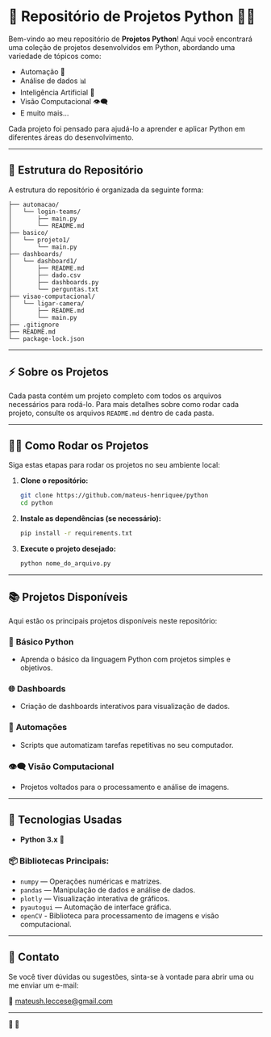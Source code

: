 # 🚀 **Repositório de Projetos Python** 🐍✨

Bem-vindo ao meu repositório de **Projetos Python**! Aqui você encontrará uma coleção de projetos desenvolvidos em Python, abordando uma variedade de tópicos como:

- Automação 🚗
- Análise de dados 📊
- Inteligência Artificial 🤖
- Visão Computacional 👁‍🗨
- E muito mais...

Cada projeto foi pensado para ajudá-lo a aprender e aplicar Python em diferentes áreas do desenvolvimento.

---

## 📁 **Estrutura do Repositório**

A estrutura do repositório é organizada da seguinte forma:

```
├── automacao/
│   └── login-teams/
│       ├── main.py
│       └── README.md
├── basico/
│   └── projeto1/
│       └── main.py
├── dashboards/
│   └── dashboard1/
│       ├── README.md
│       ├── dado.csv
│       ├── dashboards.py
│       └── perguntas.txt
├── visao-computacional/
│   └── ligar-camera/
│       ├── README.md
│       └── main.py
├── .gitignore
├── README.md
└── package-lock.json
```

---

## ⚡ **Sobre os Projetos**

Cada pasta contém um projeto completo com todos os arquivos necessários para rodá-lo. Para mais detalhes sobre como rodar cada projeto, consulte os arquivos `README.md` dentro de cada pasta.

---

## 🧑‍💻 **Como Rodar os Projetos**

Siga estas etapas para rodar os projetos no seu ambiente local:

1. **Clone o repositório:**
   ```bash
   git clone https://github.com/mateus-henriquee/python
   cd python
   ```

2. **Instale as dependências (se necessário):**
   ```bash
   pip install -r requirements.txt
   ```

3. **Execute o projeto desejado:**
   ```bash
   python nome_do_arquivo.py
   ```

---

## 📚 **Projetos Disponíveis**

Aqui estão os principais projetos disponíveis neste repositório:

### 📝 **Básico Python**
- Aprenda o básico da linguagem Python com projetos simples e objetivos.

### 🌐 **Dashboards**
- Criação de dashboards interativos para visualização de dados.

### 🚗 **Automações**
- Scripts que automatizam tarefas repetitivas no seu computador.

### 👁‍🗨 **Visão Computacional**
- Projetos voltados para o processamento e análise de imagens.

---

## 🔧 **Tecnologias Usadas**

- **Python 3.x** 🐍

### 📦 **Bibliotecas Principais:**
- `numpy` — Operações numéricas e matrizes.
- `pandas` — Manipulação de dados e análise de dados.
- `plotly` — Visualização interativa de gráficos.
- `pyautogui` — Automação de interface gráfica.
- `openCV` - Biblioteca para processamento de imagens e visão computacional.

---

## 💬 **Contato**

Se você tiver dúvidas ou sugestões, sinta-se à vontade para abrir uma ou me enviar um e-mail:

📧 [mateush.leccese@gmail.com](mailto:mateush.leccese@gmail.com)

---

**🐍  🚀**
